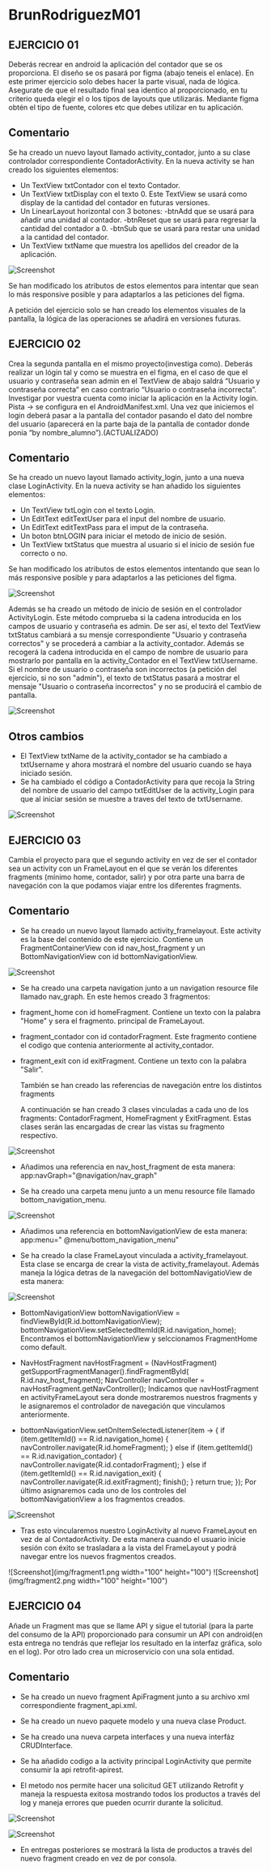 # BrunRodriguezM01

## EJERCICIO 01

Deberás recrear en android la aplicación del contador que se os proporciona. El diseño se os pasará
por figma (abajo teneis el enlace). En este primer ejercicio solo debes hacer la parte visual, nada
de lógica. Asegurate de que el resultado final sea identico al proporcionado, en tu criterio queda
elegir el o los tipos de layouts que utilizarás. Mediante figma obtén el tipo de fuente, colores etc
que debes utilizar en tu aplicación.

## Comentario

Se ha creado un nuevo layout llamado activity_contador, junto a su clase controlador correspondiente
ContadorActivity.
En la nueva activity se han creado los siguientes elementos:

* Un TextView txtContador con el texto Contador.
* Un TextView txtDisplay con el texto 0. Este TextView se usará como display de la cantidad del
  contador en futuras versiones.
* Un LinearLayout horizontal con 3 botones:
  -btnAdd que se usará para añadir una unidad al contador.
  -btnReset que se usará para regresar la cantidad del contador a 0.
  -btnSub que se usará para restar una unidad a la cantidad del contador.
* Un TextView txtName que muestra los apellidos del creador de la aplicación.

![Screenshot](img/pantalla1.png)

Se han modificado los atributos de estos elementos para intentar que sean lo más responsive posible
y para adaptarlos a las peticiones del figma.

A petición del ejercicio solo se han creado los elementos visuales de la pantalla, la lógica de las
operaciones se añadirá en versiones futuras.

## EJERCICIO 02

Crea la segunda pantalla en el mismo proyecto(investiga como). Deberás realizar un lógin tal y como
se muestra en el figma, en el caso de que el usuario y contraseña sean admin en el TextView de abajo
saldrá “Usuario y contraseña correcta” en caso contrario “Usuario o contraseña incorrecta”.
Investigar por vuestra cuenta como iniciar la aplicación en la Activity login. Pista → se configura
en el AndroidManifest.xml. Una vez que iniciemos el login deberá pasar a la pantalla del contador
pasando el dato del nombre del usuario (aparecerá en la parte baja de la pantalla de contador donde
ponía “by nombre_alumno”).(ACTUALIZADO)

## Comentario

Se ha creado un nuevo layout llamado activity_login, junto a una nueva clase LoginActivity.
En la nueva activity se han añadido los siguientes elementos:

* Un TextView txtLogin con el texto Login.
* Un EditText editTextUser para el input del nombre de usuario.
* Un EditText editTextPass para el imput de la contraseña.
* Un boton btnLOGIN para iniciar el metodo de inicio de sesión.
* Un TextView txtStatus que muestra al usuario si el inicio de sesión fue correcto o no.

Se han modificado los atributos de estos elementos intentando que sean lo más responsive posible y
para adaptarlos a las peticiones del figma.

![Screenshot](img/pantalla2.png)

Además se ha creado un método de inicio de sesión en el controlador ActivityLogin. Este método
comprueba si la cadena introducida en los campos de usuario y contraseña es admin. De ser así, el
texto del TextView txtStatus cambiará a su mensje correspondiente "Usuario y contraseña correctos" y
se procederá a cambiar a la activity_contador. Además se recogerá la cadena introducida en el campo
de nombre de usuario para mostrarlo por pantalla en la activity_Contador en el TextView txtUsername.
Si el nombre de usuario o contraseña son incorrectos (a petición del ejercicio, si no son "admin"),
el texto de txtStatus pasará a mostrar el mensaje "Usuario o contraseña incorrectos" y no se
producirá el cambio de pantalla.

![Screenshot](img/codigoLogin.png)

## Otros cambios

* El TextView txtName de la activity_contador se ha cambiado a txtUsername y ahora mostrará el
  nombre del usuario cuando se haya iniciado sesión.
* Se ha cambiado el código a ContadorActivity para que recoja la String del nombre de usuario del
  campo txtEditUser de la activity_Login para que al iniciar sesión se muestre a traves del texto de
  txtUsername.

![Screenshot](img/codigoContador.png)

## EJERCICIO 03

Cambia el proyecto para que el segundo activity en vez de ser el contador sea un activity con un
FrameLayout en el que se verán los diferentes fragments (mínimo home, contador, salir) y por otra
parte una barra de navegación con la que podamos viajar entre los diferentes fragments.

## Comentario

* Se ha creado un nuevo layout llamado activity_framelayout. Este activity es la base del contenido
  de este ejercicio.
  Contiene un FragmentContainerView con id nav_host_fragment y un BottomNavigationView con id
  bottomNavigationView.

![Screenshot](img/codigoFrame.png)

* Se ha creado una carpeta navigation junto a un navigation resource file llamado nav_graph. En este
  hemos creado 3 fragmentos:

- fragment_home con id homeFragment. Contiene un texto con la palabra "Home" y sera el fragmento.
  principal de FrameLayout.
- fragment_contador con id contadorFragment. Este fragmento contiene el codigo que contenia
  anteriormente al activity_contador.
- fragment_exit con id exitFragment. Contiene un texto con la palabra "Salir".

  También se han creado las referencias de navegación entre los distintos fragments

  A continuación se han creado 3 clases vinculadas a cada uno de los fragments: ContadorFragment,
  HomeFragment y ExitFragment. Estas clases serán las encargadas de crear las vistas su fragmento
  respectivo.

![Screenshot](img/codigoNav.png)

* Añadimos una referencia en nav_host_fragment de esta manera: app:navGraph="@navigation/nav_graph"

* Se ha creado una carpeta menu junto a un menu resource file llamado bottom_navigation_menu.

![Screenshot](img/codigoMenu.png)

* Añadimos una referencia en bottomNavigationView de esta manera:  app:menu="
  @menu/bottom_navigation_menu"

* Se ha creado la clase FrameLayout vinculada a activity_framelayout. Esta clase se encarga de crear
  la vista de activity_framelayout.
  Además maneja la lógica detras de la navegación del bottomNavigatioView de esta manera:

![Screenshot](img/codigoNav.png)

- BottomNavigationView bottomNavigationView = findViewById(R.id.bottomNavigationView);
  bottomNavigationView.setSelectedItemId(R.id.navigation_home);
  Encontramos el bottomNavigationView y selccionamos FragmentHome como default.

- NavHostFragment navHostFragment = (NavHostFragment) getSupportFragmentManager().findFragmentById(
  R.id.nav_host_fragment);
  NavController navController = navHostFragment.getNavController();
  Indicamos que navHostFragment en activityFrameLayout sera donde mostraremos nuestros fragments y
  le asignaremos el controlador de navegación que vinculamos anteriormente.

- bottomNavigationView.setOnItemSelectedListener(item -> {
  if (item.getItemId() == R.id.navigation_home) {
  navController.navigate(R.id.homeFragment);
  } else if (item.getItemId() == R.id.navigation_contador) {
  navController.navigate(R.id.contadorFragment);
  } else if (item.getItemId() == R.id.navigation_exit) {
  navController.navigate(R.id.exitFragment);
  finish();
  }
  return true;
  });
  Por último asignaremos cada uno de los controles del bottomNavigationView a los fragmentos
  creados.

![Screenshot](img/codigoLayout.png)

* Tras esto vincularemos nuestro LoginActivity al nuevo FrameLayout en vez de al ContadorActivity.
  De esta manera cuando el usuario
  inicie sesión con éxito se trasladara a la vista del FrameLayout y podrá navegar entre los nuevos
  fragmentos creados.

![Screenshot](img/fragment1.png width="100" height="100") ![Screenshot](img/fragment2.png width="100" height="100")

## EJERCICIO 04

Añade un Fragment mas que se llame API y sigue el tutorial (para la parte del consumo de la API)
proporcionado para consumir un API con android(en esta entrega no tendrás que reflejar los resultado
en la interfaz gráfica, solo en el log). Por otro lado crea un microservicio con una sola entidad.

## Comentario

* Se ha creado un nuevo fragment ApiFragment junto a su archivo xml correspondiente
  fragment_api.xml.

* Se ha creado un nuevo paquete modelo y una nueva clase Product.

* Se ha creado una nueva carpeta interfaces y una nueva interfáz CRUDInterface.

* Se ha añadido codigo a la activity principal LoginActivity que permite consumir la api
  retrofit-apirest.

- El metodo nos permite hacer una solicitud GET utilizando Retrofit y maneja la respuesta exitosa
  mostrando todos los productos a través del log y maneja errores que pueden ocurrir durante la
  solicitud.

![Screenshot](img/getAll().png)

![Screenshot](img/logcat.png)

* En entregas posteriores se mostrará la lista de productos a través del nuevo fragment creado en
  vez de por consola.
